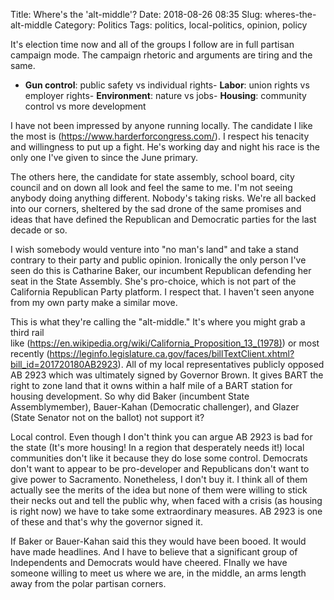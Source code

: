 Title: Where's the 'alt-middle'?
Date: 2018-08-26 08:35
Slug: wheres-the-alt-middle
Category: Politics
Tags: politics, local-politics, opinion, policy

It's election time now and all of the groups I follow are in full partisan campaign mode. The campaign rhetoric and arguments are tiring and the same.

- **Gun control**: public safety vs individual rights- **Labor**: union rights vs employer rights- **Environment**: nature vs jobs- **Housing**: community control vs more development

I have not been impressed by anyone running locally. The candidate I like the most is (https://www.harderforcongress.com/). I respect his tenacity and willingness to put up a fight. He's working day and night his race is the only one I've given to since the June primary. 

The others here, the candidate for state assembly, school board, city council and on down all look and feel the same to me. I'm not seeing anybody doing anything different. Nobody's taking risks. We're all backed into our corners, sheltered by the sad drone of the same promises and ideas that have defined the Republican and Democratic parties for the last decade or so. 

​I wish somebody would venture into "no man's land" and take a stand contrary to their party and public opinion. Ironically the only person I've seen do this is Catharine Baker, our incumbent Republican defending her seat in the State Assembly. She's pro-choice, which is not part of the California Republican Party platform. I respect that. I haven't seen anyone from my own party make a similar move. 

This is what they're calling the "alt-middle." It's where you might grab a third rail like (https://en.wikipedia.org/wiki/California_Proposition_13_(1978)) or most recently (https://leginfo.legislature.ca.gov/faces/billTextClient.xhtml?bill_id=201720180AB2923). All of my local representatives publicly opposed AB 2923 which was ultimately signed by Governor Brown. It gives BART the right to zone land that it owns within a half mile of a BART station for housing development. So why did Baker (incumbent State Assemblymember), Bauer-Kahan (Democratic challenger), and Glazer (State Senator not on the ballot) not support it? 

Local control. Even though I don't think you can argue AB 2923 is bad for the state (It's more housing! In a region that desperately needs it!) local communities don't like it because they do lose some control. Democrats don't want to appear to be pro-developer and Republicans don't want to give power to Sacramento. Nonetheless, I don't buy it. I think all of them actually see the merits of the idea but none of them were willing to stick their necks out and tell the public why, when faced with a crisis (as housing is right now) we have to take some extraordinary measures. AB 2923 is one of these and that's why the governor signed it. 

If Baker or Bauer-Kahan said this they would have been booed. It would have made headlines. And I have to believe that a significant group of Independents and Democrats would have cheered. FInally we have someone willing to meet us where we are, in the middle, an arms length away from the polar partisan corners.